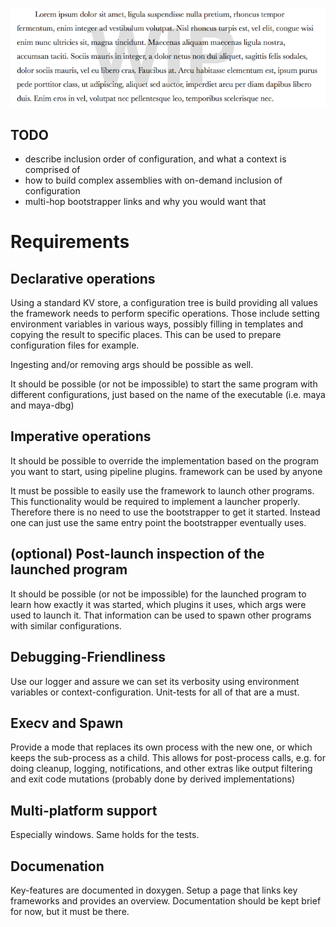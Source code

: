![under construction](https://raw.githubusercontent.com/Byron/bcore/master/src/images/wip.png)

## TODO

*   describe inclusion order of configuration, and what a context is comprised of
*   how to build complex assemblies with on-demand inclusion of configuration
*   multi-hop bootstrapper links and why you would want that

Requirements
============

Declarative operations
----------------------

Using a standard KV store, a configuration tree is build providing all values the framework needs to perform specific operations. Those include setting environment variables in various ways, possibly filling in templates and copying the result to specific places. This can be used to prepare configuration files for example.

Ingesting and/or removing args should be possible as well.

It should be possible (or not be impossible) to start the same program with different configurations, just based on the name of the executable (i.e. maya and maya-dbg)

Imperative operations
----------------------

It should be possible to override the implementation based on the program you want to start, using pipeline plugins. framework can be used by anyone

It must be possible to easily use the framework to launch other programs. This functionality would be required to implement a launcher properly. Therefore there is no need to use the bootstrapper to get it started. Instead one can just use the same entry point the bootstrapper eventually uses.

(optional) Post-launch inspection of the launched program
---------------------------------------------------------

It should be possible (or not be impossible) for the launched program to learn how exactly it was started, which plugins it uses, which args were used to launch it. That information can be used to spawn other programs with similar configurations.

Debugging-Friendliness
----------------------

Use our logger and assure we can set its verbosity using environment variables or context-configuration. Unit-tests for all of that are a must.

Execv and Spawn
---------------
Provide a mode that replaces its own process with the new one, or which keeps the sub-process as a child. This allows for post-process calls, e.g. for doing cleanup, logging, notifications, and other extras like output filtering and exit code mutations (probably done by derived implementations)

Multi-platform support
----------------------
Especially windows. Same holds for the tests.

Documenation
------------

Key-features are documented in doxygen. Setup a page that links key frameworks and provides an overview. Documentation should be kept brief for now, but it must be there.
